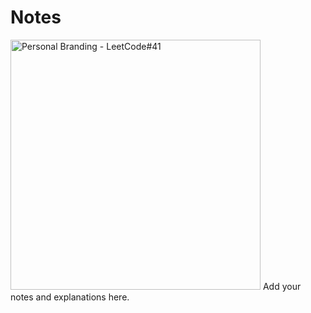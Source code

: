 # Notes
<img src="https://github.com/svanlee/*.PNG" alt="Personal Branding - LeetCode#41" width="400"/>
Add your notes and explanations here.